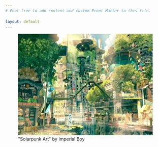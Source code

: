 ```yaml
---
# Feel free to add content and custom Front Matter to this file.

layout: default
---
```


<figure>
    <img src="images/solarpunk.webp" alt="solarpunk city">
    <figcaption dir="ltr">"Solarpunk Art" by Imperial Boy</figcaption>
</figure>
